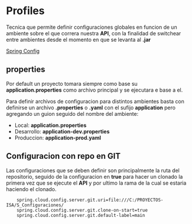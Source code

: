 # Profiles

Tecnica que permite definir configuraciones globales en funcion de un ambiente sobre el que correra nuestra **API**, con la finalidad de switchear entre ambientes desde el momento en que se levanta al **.jar**  

[Spring Config](https://docs.spring.io/spring-cloud-config/docs/current/reference/html/#_spring_cloud_config_server)

## properties

Por default un proyecto tomara siempre como base su **application.properties** como archivo principal y se ejecutara e base a el.

Para definir archivos de configuracion para distintos ambientes basta con definirse un archivo **.properties** o **.yaml** con el sufijo **application** pero agregando un guion seguido del nombre del ambiente:  

- Local: **application.properties**
- Desarrollo: **application-dev.properties**
- Produccion: **application-prod.yaml**

## Configuracion con repo en GIT

Las configuraciones que se deben definir son principalmente la ruta del repositorio, seguido de la configuracion en **true** para hacer un clonado la primera vez que se ejecute el **API** y por ultimo la rama de la cual se estaria haciendo el clonado.  

~~~properties
    spring.cloud.config.server.git.uri=file:///C:/PROYECTOS-ISA/S_Configuraciones/
    spring.cloud.config.server.git.clone-on-start=true
    spring.cloud.config.server.git.default-label=main
~~~

